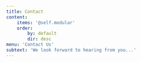 ```yaml
---
title: Contact
content:
    items: '@self.modular'
    order:
        by: default
        dir: desc
menu: 'Contact Us'
subtext: 'We look forward to hearing from you...'
---
```


